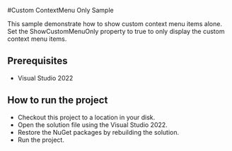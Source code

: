 #Custom ContextMenu Only Sample

This sample demonstrate how to show custom context menu items alone. Set the ShowCustomMenuOnly property to true to only display the custom context menu items.



## Prerequisites

* Visual Studio 2022

## How to run the project

* Checkout this project to a location in your disk.
* Open the solution file using the Visual Studio 2022.
* Restore the NuGet packages by rebuilding the solution.
* Run the project.
